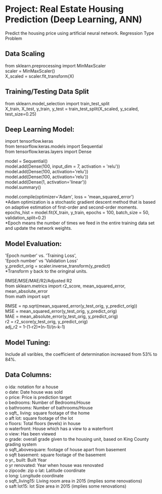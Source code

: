 # Project: Real Estate Housing Prediction (Deep Learning, ANN)
Predict the housing price using artificial neural network. Regression Type Problem 

## Data Scaling </br>
from sklearn.preprocessing import MinMaxScaler </br>
scaler = MinMaxScaler() </br>
X_scaled = scaler.fit_transform(X) </br>

## Training/Testing Data Split </br>
from sklearn.model_selection import train_test_split </br>
X_train, X_test, y_train, y_test = train_test_split(X_scaled, y_scaled, test_size=0.25)


## Deep Learning Model: </br>
import tensorflow.keras  </br>
from tensorflow.keras.models import Sequential </br>
from tensorflow.keras.layers import Dense </br>

model = Sequential() </br> 
model.add(Dense(100, input_dim = 7, activation = 'relu')) </br>
model.add(Dense(100, activation='relu')) </br>
model.add(Dense(100, activation='relu')) </br>
model.add(Dense(1, activation='linear')) </br>
model.summary()

model.compile(optimizer='Adam', loss = 'mean_squared_error') </br>
*Adam optimization is a stochastic gradient descent method that is based on adaptive estimation of first-order and second-order moments. </br>
epochs_hist = model.fit(X_train, y_train, epochs = 100, batch_size = 50, validation_split=0.2)  </br>
*Epoch means the number of times we feed in the entire training data set and update the network weights. </br>


## Model Evaluation: </br> 
'Epoch number' vs. 'Training Loss',  </br>
'Epoch number' vs 'Validation Loss' </br>
y_predict_orig = scaler.inverse_transform(y_predict) </br>
*Transform y back to the oringinal units.

RMSE/MSE/MAE/R2/Adjusted R2 </br>
from sklearn.metrics import r2_score, mean_squared_error, mean_absolute_error </br>
from math import sqrt

RMSE = np.sqrt(mean_squared_error(y_test_orig, y_predict_orig)) </br>
MSE = mean_squared_error(y_test_orig, y_predict_orig) </br>
MAE = mean_absolute_error(y_test_orig, y_predict_orig) </br>
r2 = r2_score(y_test_orig, y_predict_orig) </br>
adj_r2 = 1-(1-r2)*(n-1)/(n-k-1)

## Model Tuning: </br>
Include all varibles, the coefficient of determination increased from 53% to 84%.

## Data Columns: </br>
o ida: notation for a house </br>
o date: Date house was sold  </br>
o price: Price is prediction target </br>
o bedrooms: Number of Bedrooms/House  </br>
o bathrooms: Number of bathrooms/House  </br>
o sqft_ living: square footage of the home </br>
o aft lot: square footage of the lot </br>
o floors: Total floors (levels) in house </br>
o waterfront: House which has a view to a waterfront </br>
o view: Has been viewed </br>
o grade: overall grade given to the housing unit, based on King County grading system </br>
o sqft_abovesquare: footage of house apart from basement </br>
o sqft basement: square footage of the basement </br>
o yr_ built: Built Year </br>
o yr renovated: Year when house was renovated </br>
o zipcode: zip o lat: Latitude coordinate </br>
o long: Longitude coordinate </br>
o sqft_living15: Living room area in 2015 (implies some renovations) </br>
o saft lot15: lot Size area in 2015 (implies some renovations) </br>
